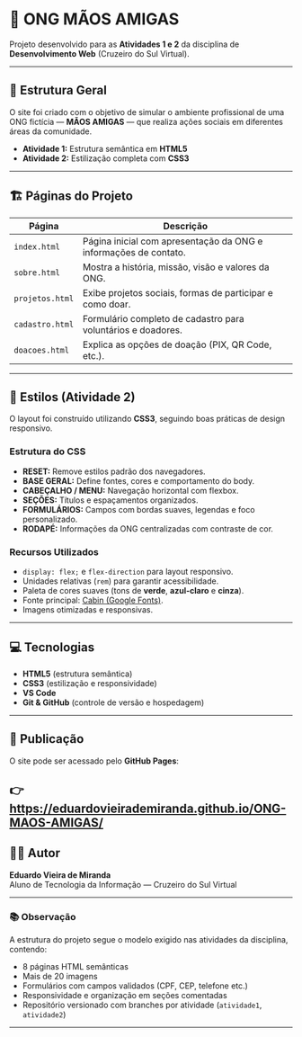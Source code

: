 # 🌿 ONG MÃOS AMIGAS

Projeto desenvolvido para as **Atividades 1 e 2** da disciplina de **Desenvolvimento Web** (Cruzeiro do Sul Virtual).

---

## 🧩 Estrutura Geral

O site foi criado com o objetivo de simular o ambiente profissional de uma ONG fictícia — **MÃOS AMIGAS** — que realiza ações sociais em diferentes áreas da comunidade.

- **Atividade 1:** Estrutura semântica em **HTML5**
- **Atividade 2:** Estilização completa com **CSS3**

---

## 🏗️ Páginas do Projeto

| Página | Descrição |
|---------|------------|
| `index.html` | Página inicial com apresentação da ONG e informações de contato. |
| `sobre.html` | Mostra a história, missão, visão e valores da ONG. |
| `projetos.html` | Exibe projetos sociais, formas de participar e como doar. |
| `cadastro.html` | Formulário completo de cadastro para voluntários e doadores. |
| `doacoes.html` | Explica as opções de doação (PIX, QR Code, etc.). |

---

## 🎨 Estilos (Atividade 2)

O layout foi construído utilizando **CSS3**, seguindo boas práticas de design responsivo.

### Estrutura do CSS
- **RESET:** Remove estilos padrão dos navegadores.
- **BASE GERAL:** Define fontes, cores e comportamento do body.
- **CABEÇALHO / MENU:** Navegação horizontal com flexbox.
- **SEÇÕES:** Títulos e espaçamentos organizados.
- **FORMULÁRIOS:** Campos com bordas suaves, legendas e foco personalizado.
- **RODAPÉ:** Informações da ONG centralizadas com contraste de cor.

### Recursos Utilizados
- `display: flex;` e `flex-direction` para layout responsivo.  
- Unidades relativas (`rem`) para garantir acessibilidade.  
- Paleta de cores suaves (tons de **verde**, **azul-claro** e **cinza**).  
- Fonte principal: [Cabin (Google Fonts)](https://fonts.google.com/specimen/Cabin).  
- Imagens otimizadas e responsivas.  

---

## 💻 Tecnologias

- **HTML5** (estrutura semântica)  
- **CSS3** (estilização e responsividade)  
- **VS Code**  
- **Git & GitHub** (controle de versão e hospedagem)  

---

## 🚀 Publicação

O site pode ser acessado pelo **GitHub Pages**:

👉 https://eduardovieirademiranda.github.io/ONG-MAOS-AMIGAS/
---

## 👨‍💻 Autor

**Eduardo Vieira de Miranda**  
Aluno de Tecnologia da Informação — Cruzeiro do Sul Virtual  


---

### 📚 Observação

A estrutura do projeto segue o modelo exigido nas atividades da disciplina, contendo:

- 8 páginas HTML semânticas  
- Mais de 20 imagens  
- Formulários com campos validados (CPF, CEP, telefone etc.)  
- Responsividade e organização em seções comentadas  
- Repositório versionado com branches por atividade (`atividade1`, `atividade2`)

---
